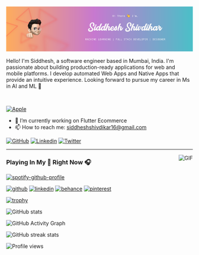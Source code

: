 ![](images/Github-banner.png)

Hello! I'm Siddhesh, a software engineer based in Mumbai, India. I'm passionate about building production-ready applications for web and mobile platforms. I develop automated Web Apps and Native Apps that provide an intuitive experience.
Looking forward to pursue my career in Ms in AI and ML 🔮

<br />

[![Apple](https://img.shields.io/badge/Apple-MacBook_AIR_M1_2020-999999?style=for-the-badge&logo=apple&logoColor=white)](https://www.apple.com/)


- 🔭 I’m currently working on Flutter Ecommerce 
- 📫 How to reach me: siddheshshivdikar16@gmail.com 

[![GitHub](https://img.shields.io/badge/Github-100000?style=for-the-badge&logo=github&logoColor=white)](https://github.com/siddheshshivdikar)
[![Linkedin](https://img.shields.io/badge/Linkedin-0077B5?style=for-the-badge&logo=linkedin&logoColor=white)](https://www.linkedin.com/in/siddhesh-shivdikar/)
[![Twitter](https://img.shields.io/badge/Twitter-1DA1F2?style=for-the-badge&logo=twitter&logoColor=white)](https://twitter.com/sidshivdikar)

---

<img align="right" alt="GIF" height="170px" src="https://media.giphy.com/media/J5B1Y8QZnzXXbLQIBu/giphy.gif" />

### Playing In My 💖 Right Now 🎧
[![spotify-github-profile](https://spotify-github-profile.vercel.app/api/view?uid=u9bwhsrpe1zi0l5ayb53ecdg5&cover_image=true&theme=novatorem)](https://spotify-github-profile.vercel.app/api/view?uid=u9bwhsrpe1zi0l5ayb53ecdg5&redirect=true)
<br />

[<img src='https://cdn.jsdelivr.net/npm/simple-icons@3.0.1/icons/github.svg' alt='github' height='40'>](https://github.com/siddheshshivdikar)  [<img src='https://cdn.jsdelivr.net/npm/simple-icons@3.0.1/icons/linkedin.svg' alt='linkedin' height='40'>](https://www.linkedin.com/in/siddhesh-shivdikar/)  [<img src='https://cdn.jsdelivr.net/npm/simple-icons@3.0.1/icons/behance.svg' alt='behance' height='40'>](siddheshshivdikar)  [<img src='https://cdn.jsdelivr.net/npm/simple-icons@3.0.1/icons/pinterest.svg' alt='pinterest' height='40'>](siddheshshivdikar)  

[![trophy](https://github-profile-trophy.vercel.app/?username=siddheshshivdikar)](https://github.com/ryo-ma/github-profile-trophy)

![GitHub stats](https://github-readme-stats.vercel.app/api?username=siddheshshivdikar&show_icons=true&count_private=true)  

![GitHub Activity Graph](https://activity-graph.herokuapp.com/graph?username=siddheshshivdikar)  

![GitHub streak stats](https://github-readme-streak-stats.herokuapp.com/?user=siddheshshivdikar)  

![Profile views](https://gpvc.arturio.dev/siddheshshivdikar)  

<br />
